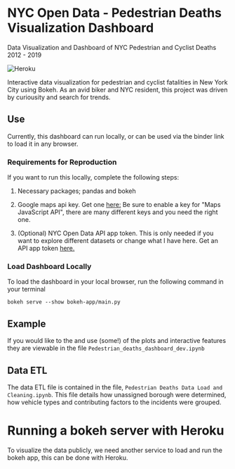 # NYC Open Data - Pedestrian Deaths Visualization Dashboard
Data Visualization and Dashboard of NYC Pedestrian and Cyclist Deaths 2012 - 2019

![Heroku](https://pyheroku-badge.herokuapp.com/?app=<main-bokeh-shamp>&style=flat)


Interactive data visualization for pedestrian and cyclist fatalities in New York City using Bokeh.
As an avid biker and NYC resident, this project was driven by curiousity and search for trends. 


## Use
Currently, this dashboard can run locally, or can be used via the binder link to load it in any browser.  

### Requirements for Reproduction

If you want to run this locally, complete the following steps:

1. Necessary packages; pandas and bokeh

2. Google maps api key. Get one [here:](https://developers.google.com/maps/documentation/javascript/get-api-key)
Be sure to enable a key for "Maps JavaScript API", there are many different keys and you need the right one. 

3. (Optional) NYC Open Data API app token. 
This is only needed if you want to explore different datasets or change what I have here. Get an API app token [here.](https://opendata.cityofnewyork.us/)

### Load Dashboard Locally

To load the dashboard in your local browser, run the following command in your terminal

`bokeh serve --show bokeh-app/main.py`


## Example

If you would like to the and use (some!) of the plots and interactive features they are viewable in the file
`Pedestrian_deaths_dashboard_dev.ipynb` 

## Data ETL

The data ETL file is contained in the file, `Pedestrian Deaths Data Load and Cleaning.ipynb`. This file details how unassigned borough were determined, how vehicle types and contributing factors to the incidents were grouped. 

# Running a bokeh server with Heroku

To visualize the data publicly, we need another service to load and run the bokeh app, this can be done with Heroku. 



